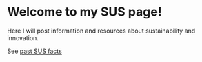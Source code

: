 # Welcome to my SUS page!


Here I will post information and resources about sustainability and innovation.

See [past SUS facts](https://spo-works.github.io/SUStainability/fun-facts)



